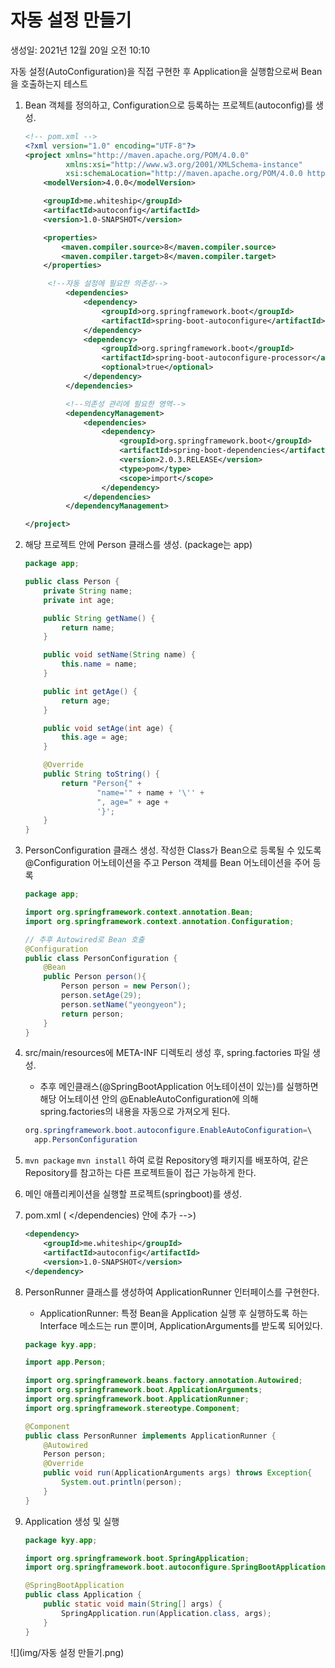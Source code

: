 # 자동 설정 만들기

생성일: 2021년 12월 20일 오전 10:10

자동 설정(AutoConfiguration)을 직접 구현한 후 Application을 실행함으로써 Bean을 호출하는지 테스트

1. Bean 객체를 정의하고, Configuration으로 등록하는 프로젝트(autoconfig)를 생성.
    
    ```xml
    <!-- pom.xml -->
    <?xml version="1.0" encoding="UTF-8"?>
    <project xmlns="http://maven.apache.org/POM/4.0.0"
             xmlns:xsi="http://www.w3.org/2001/XMLSchema-instance"
             xsi:schemaLocation="http://maven.apache.org/POM/4.0.0 http://maven.apache.org/xsd/maven-4.0.0.xsd">
        <modelVersion>4.0.0</modelVersion>
    
        <groupId>me.whiteship</groupId>
        <artifactId>autoconfig</artifactId>
        <version>1.0-SNAPSHOT</version>
    
        <properties>
            <maven.compiler.source>8</maven.compiler.source>
            <maven.compiler.target>8</maven.compiler.target>
        </properties>
    
         <!--자동 설정에 필요한 의존성-->
             <dependencies>
                 <dependency>
                     <groupId>org.springframework.boot</groupId>
                     <artifactId>spring-boot-autoconfigure</artifactId>
                 </dependency>
                 <dependency>
                     <groupId>org.springframework.boot</groupId>
                     <artifactId>spring-boot-autoconfigure-processor</artifactId>
                     <optional>true</optional>
                 </dependency>
             </dependencies>
    
             <!--의존성 관리에 필요한 영역-->
             <dependencyManagement>
                 <dependencies>
                     <dependency>
                         <groupId>org.springframework.boot</groupId>
                         <artifactId>spring-boot-dependencies</artifactId>
                         <version>2.0.3.RELEASE</version>
                         <type>pom</type>
                         <scope>import</scope>
                     </dependency>
                 </dependencies>
             </dependencyManagement>
    
    </project>
    ```
    
2. 해당 프로젝트 안에 Person 클래스를 생성. (package는 app)
    
    ```java
    package app;
    
    public class Person {
        private String name;
        private int age;
    
        public String getName() {
            return name;
        }
    
        public void setName(String name) {
            this.name = name;
        }
    
        public int getAge() {
            return age;
        }
    
        public void setAge(int age) {
            this.age = age;
        }
    
        @Override
        public String toString() {
            return "Person{" +
                    "name='" + name + '\'' +
                    ", age=" + age +
                    '}';
        }
    }
    ```
    
3. PersonConfiguration 클래스 생성. 
작성한 Class가 Bean으로 등록될 수 있도록 @Configuration 어노테이션을 주고
Person 객체를 Bean 어노테이션을 주어 등록
    
    ```java
    package app;
    
    import org.springframework.context.annotation.Bean;
    import org.springframework.context.annotation.Configuration;
    
    // 추후 Autowired로 Bean 호출
    @Configuration
    public class PersonConfiguration {
        @Bean
        public Person person(){
            Person person = new Person();
            person.setAge(29);
            person.setName("yeongyeon");
            return person;
        }
    }
    ```
    
4. src/main/resources에 META-INF 디렉토리 생성 후, spring.factories 파일 생성.
    - 추후 메인클래스(@SpringBootApplication 어노테이션이 있는)를 실행하면 해당 어노테이션 안의 @EnableAutoConfiguration에 의해 spring.factories의 내용을 자동으로 가져오게 된다.
    
    ```java
    org.springframework.boot.autoconfigure.EnableAutoConfiguration=\
      app.PersonConfiguration
    ```
    
5. `mvn package`  `mvn install` 하여 로컬 Repository엥 패키지를 배포하여, 같은 Repository를 참고하는 다른 프로젝트들이 접근 가능하게 한다.
6. 메인 애플리케이션을 실행할 프로젝트(springboot)를 생성.
7. pom.xml (<dependencies> </dependencies) 안에 추가 -->)
    
    ```xml
    <dependency>
    	<groupId>me.whiteship</groupId>
    	<artifactId>autoconfig</artifactId>
    	<version>1.0-SNAPSHOT</version>
    </dependency>
    ```
    
8. PersonRunner 클래스를 생성하여 ApplicationRunner 인터페이스를 구현한다.
    - ApplicationRunner: 특정 Bean을 Application 실행 후 실행하도록 하는 Interface
    메소드는 run 뿐이며, ApplicationArguments를 받도록 되어있다.
    
    ```java
    package kyy.app;
    
    import app.Person;
    
    import org.springframework.beans.factory.annotation.Autowired;
    import org.springframework.boot.ApplicationArguments;
    import org.springframework.boot.ApplicationRunner;
    import org.springframework.stereotype.Component;
    
    @Component
    public class PersonRunner implements ApplicationRunner {
        @Autowired
        Person person;
        @Override
        public void run(ApplicationArguments args) throws Exception{
            System.out.println(person);
        }
    }
    ```
    
9. Application 생성 및 실행
    
    ```java
    package kyy.app;
    
    import org.springframework.boot.SpringApplication;
    import org.springframework.boot.autoconfigure.SpringBootApplication;
    
    @SpringBootApplication
    public class Application {
        public static void main(String[] args) {
            SpringApplication.run(Application.class, args);
        }
    }
    ```
    

![](img/자동 설정 만들기.png)
